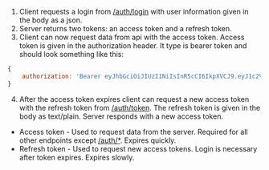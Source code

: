 1. Client requests a login from [/auth/login](https://gitlab.tuni.fi/on428246/iot-receiver/-/blob/main/backend/docs/iotapi.yaml) with user information given in the body as a json.
2. Server returns two tokens: an access token and a refresh token.
3. Client can now request data from api with the access token. Access token is given in the authorization header. It type is bearer token and should look something like this:
```javascript
{
    authorization: 'Bearer eyJhbGciOiJIUzI1NiIsInR5cCI6IkpXVCJ9.eyJ1c2VybmFtZSI6Ik1hdHRpIiwicm9sZSI6ImFkbWluX3VzZXIiLCJpYXQiOjE2NjYyNjEyOTksImV4cCI6MTY2NjI2MTQ3OX0.unq-XrhHIHn7LNl1izvkpTV1430-5WD_4iLvkXq6VZg'
}
```
4. After the access token expires client can request a new access token with the refresh token from [/auth/token](https://gitlab.tuni.fi/on428246/iot-receiver/-/blob/main/backend/docs/iotapi.yaml). The refresh token is given in the body as text/plain. Server responds with a new access token.

- Access token - Used to request data from the server. Required for all other endpoints except [/auth/*](https://gitlab.tuni.fi/on428246/iot-receiver/-/blob/main/backend/docs/iotapi.yaml). Expires quickly.
- Refresh token - Used to request new access tokens. Login is necessary after token expires. Expires slowly.